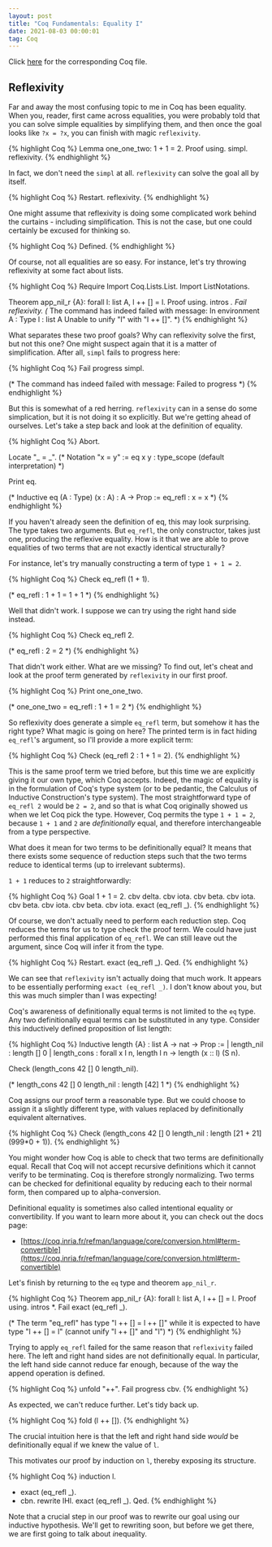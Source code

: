 ```yaml
---
layout: post
title: "Coq Fundamentals: Equality I"
date: 2021-08-03 00:00:01
tag: Coq
---
```


Click [here](/assets/coq/Eq_refl.v) for the corresponding Coq file.

## Reflexivity

 Far and away the most confusing topic to me in Coq has been equality. When you, reader,
   first came across equalities, you were probably told that you can solve simple equalities 
   by simplifying them, and then once the goal looks like `?x = ?x`, you can finish with 
   magic `reflexivity`.
 
{% highlight Coq %}
Lemma one_one_two: 1 + 1 = 2.
Proof using.
  simpl.
  reflexivity.
{% endhighlight %}


 In fact, we don't need the `simpl` at all. `reflexivity` can solve the goal all by 
   itself. 

{% highlight Coq %}
  Restart.
  reflexivity.
{% endhighlight %}


 One might assume that reflexivity is doing some complicated work behind the curtains -
   including simplification. This is not the case, but one could certainly be excused for 
   thinking so. 

{% highlight Coq %}
Defined.
{% endhighlight %}


 Of course, not all equalities are so easy. For instance, let's try throwing reflexivity 
   at some fact about lists. 

{% highlight Coq %}
Require Import Coq.Lists.List.
Import ListNotations.

Theorem app_nil_r {A}: forall l: list A,
  l ++ [] = l.
Proof using.
  intros *.
  Fail reflexivity.
(* The command has indeed failed with message:
   In environment
   A : Type
   l : list A
   Unable to unify "l" with "l ++ []".
 *)
{% endhighlight %}


 What separates these two proof goals? Why can reflexivity solve the first, but not 
   this one? One might suspect again that it is a matter of simplification. After all,
   `simpl` fails to progress here: 

{% highlight Coq %}
Fail progress simpl.

(* The command has indeed failed with message:
   Failed to progress
 *)
{% endhighlight %}

 But this is somewhat of a red herring. `reflexivity` can in a sense do some simplication,
   but it is not doing it so explicitly. But we're getting ahead of ourselves. Let's take 
   a step back and look at the definition of equality. 

{% highlight Coq %}
Abort.

Locate "_ = _".
(* Notation
   "x = y" := eq x y : type_scope (default interpretation)
 *)

Print eq.

(* Inductive eq (A : Type) (x : A) : A -> Prop :=  eq_refl : x = x *)
{% endhighlight %}


 If you haven't already seen the definition of eq, this may look surprising. The type takes 
   two arguments. But `eq_refl`, the only constructor, takes just one, producing the reflexive 
   equality. How is it that we are able to prove equalities of two terms that are not exactly
   identical structurally?

   For instance, let's try manually constructing a term of type `1 + 1 = 2`. 
   
{% highlight Coq %}
Check eq_refl (1 + 1).

(* eq_refl : 1 + 1 = 1 + 1 *)
{% endhighlight %}


 Well that didn't work. I suppose we can try using the right hand side instead. 

{% highlight Coq %}
Check eq_refl 2.

(* eq_refl : 2 = 2 *)
{% endhighlight %}


 That didn't work either. What are we missing? To find out, let's cheat and look at the 
   proof term generated by `reflexivity` in our first proof. 

{% highlight Coq %}
Print one_one_two.

(* one_one_two = eq_refl
	 : 1 + 1 = 2
 *)
{% endhighlight %}

   
 So reflexivity does generate a simple `eq_refl` term, but somehow it has the right type?
   What magic is going on here? The printed term is in fact hiding `eq_refl`'s argument,
   so I'll provide a more explicit term: 

{% highlight Coq %}
Check (eq_refl 2 : 1 + 1 = 2).
{% endhighlight %}


 This is the same proof term we tried before, but this time we are explicitly giving it our 
   own type, which Coq accepts. Indeed, the magic of equality is in the formulation of Coq's
   type system (or to be pedantic, the Calculus of Inductive Construction's type
   system). The most straightforward type of `eq_refl 2` would be `2 = 2`, and so that is 
   what Coq originally showed us when we let Coq pick the type. However, Coq permits the 
   type `1 + 1 = 2`, because `1 + 1` and `2` are *definitionally* equal, and therefore 
   interchangeable from a type perspective. 

   What does it mean for two terms to be definitionally equal? It means that there exists some 
   sequence of reduction steps such that the two terms reduce to identical terms (up to 
   irrelevant subterms).

   `1 + 1` reduces to `2` straightforwardly: 

{% highlight Coq %}
Goal 1 + 1 = 2.
  cbv delta.
  cbv iota.
  cbv beta.
  cbv iota.
  cbv beta.
  cbv iota.
  cbv beta.
  cbv iota.
  exact (eq_refl _).
{% endhighlight %}


 Of course, we don't actually need to perform each reduction step. Coq reduces the terms for 
   us to type check the proof term. We could have just performed this final application 
   of `eq_refl`. We can still leave out the argument, since Coq will infer it from the type. 

{% highlight Coq %}
  Restart.
  exact (eq_refl _).
Qed.
{% endhighlight %}


 We can see that `reflexivity` isn't actually doing that much work. It appears to be
   essentially performing `exact (eq_refl _)`. I don't know about you, but this was much 
   simpler than I was expecting! 

   Coq's awareness of definitionally equal terms is not limited to the `eq` type. Any 
   two definitionally equal terms can be substituted in any type. Consider this inductively
   defined proposition of list length:
 
{% highlight Coq %}
Inductive length {A} : list A -> nat -> Prop :=
  | length_nil :
      length [] 0
  | length_cons : forall x l n,
      length l n ->
      length (x :: l) (S n).
   
Check (length_cons 42 [] 0 length_nil).

(* length_cons 42 [] 0 length_nil
        : length [42] 1
 *)
{% endhighlight %}


 Coq assigns our proof  term a reasonable type. But we could choose to assign 
    it a slightly different type, with values replaced by definitionally equivalent 
    alternatives.
 

{% highlight Coq %}
Check (length_cons 42 [] 0 length_nil : length [21 + 21] (999*0 + 1)).
{% endhighlight %}


 You might wonder how Coq is able to check that two terms are definitionally equal.
   Recall that Coq will not accept recursive definitions which it cannot verify to be 
   terminating. Coq is therefore strongly normalizing. Two terms can be checked for 
   definitional equality by reducing each to their normal form, then compared up to 
   alpha-conversion.

   Definitional equality is sometimes also called intentional equality or convertibility.
   If you want to learn more about it, you can check out the docs page:
   - [https://coq.inria.fr/refman/language/core/conversion.html#term-convertible](https://coq.inria.fr/refman/language/core/conversion.html#term-convertible)
   
   Let's finish by returning to the `eq` type and theorem `app_nil_r`. 

{% highlight Coq %}
Theorem app_nil_r {A}: forall l: list A,
  l ++ [] = l.
Proof using.
  intros *.
  Fail exact (eq_refl _).
 
(* The term "eq_refl" has type "l ++ [] = l ++ []"
   while it is expected to have type "l ++ [] = l" (cannot unify 
   "l ++ []" and "l")
 *)
{% endhighlight %}


 Trying to apply `eq_refl` failed for the same reason that `reflexivity` failed here.
   The left and right hand sides are not definitionally equal. In particular, the left 
   hand side cannot reduce far enough, because of the way the append operation is 
   defined. 

{% highlight Coq %}
  unfold "++".
  Fail progress cbv.
{% endhighlight %}


 As expected, we can't reduce further. Let's tidy back up. 
  
{% highlight Coq %}
  fold (l ++ []).
{% endhighlight %}


 The crucial intuition here is that the left and right hand side *would* be definitionally 
   equal if we knew the value of `l`.

   This motivates our proof by induction on `l`, thereby exposing its structure. 

{% highlight Coq %}
  induction l.
  - exact (eq_refl _).
  - cbn.
    rewrite IHl.
    exact (eq_refl _).
Qed.
{% endhighlight %}


 Note that a crucial step in our proof was to rewrite our goal using our inductive 
   hypothesis. We'll get to rewriting soon, but before we get there, we are first going 
   to talk about *in*equality. 

